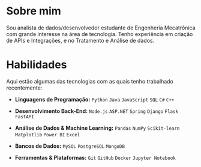 # Sobre mim
Sou analista de dados/desenvolvedor estudante de Engenheria Mecatrônica com grande interesse na área de tecnologia. Tenho experiência em criação de APIs e Integrações, e no Tratamento e Análise de dados.

# Habilidades
Aqui estão algumas das tecnologias com as quais tenho trabalhado recentemente:
* **Linguagens de Programação:**
    `Python` `Java` `JavaScript` `SQL` `C#` `C++`

* **Desenvolvimento Back-End:**
    `Node.js` `ASP.NET` `Spring` `Django` `Flask` `FastAPI`

* **Análise de Dados & Machine Learning:**
    `Pandas` `NumPy` `Scikit-learn` `Matplotlib` `Power BI` `Excel`

* **Bancos de Dados:**
    `MySQL` `PostgreSQL` `MongoDB`

* **Ferramentas & Plataformas:**
    `Git` `GitHub` `Docker` `Jupyter Notebook`

<!---
helberth-sousa/helberth-sousa is a special repository because its `README.md` (this file) appears on your GitHub profile.
You can click the Preview link to take a look at your changes.
--->
